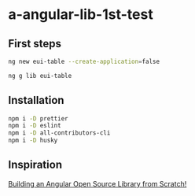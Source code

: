 # a-angular-lib-1st-test

## First steps

```bash
ng new eui-table --create-application=false
```

```bash
ng g lib eui-table
```



## Installation

```bash
npm i -D prettier
npm i -D eslint
npm i -D all-contributors-cli
npm i -D husky
```

## Inspiration


[Building an Angular Open Source Library from Scratch!]([https://](https://www.youtube.com/watch?v=qNHdQqYfcKE))